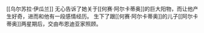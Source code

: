 [[乌尔苏拉·伊瓜兰]] 无心告诉了她关于[[何赛·阿尔卡蒂奥]]的巨大阳物，而让他产生好奇，进而和他有一段感情经历。
生下了跟[[何赛·阿尔卡蒂奥]]的儿子[[阿尔卡蒂奥]]两星期后，交由布恩迪亚家照顾。 

